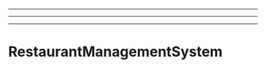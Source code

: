 ------------
----------------------------------------------------------------------------------------------------
----------------------------------------------------------------------------------------------------
# RestaurantManagementSystem
